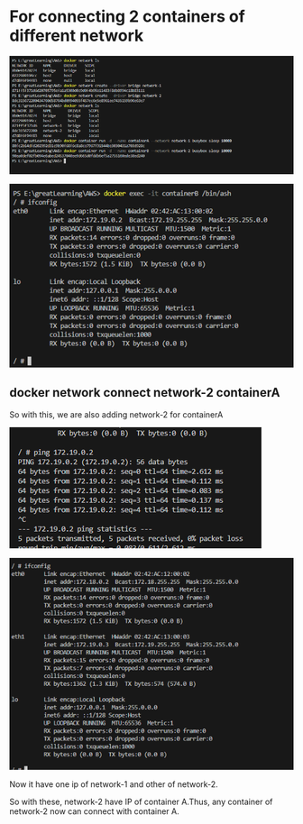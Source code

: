 # For connecting 2 containers of different network

![alt text](image-16.png)

![alt text](image-17.png)

## docker network connect network-2 containerA

So with this, we are also adding network-2 for containerA

![alt text](image-18.png)

![alt text](image-19.png)

Now it have one ip of network-1 and other of network-2.

So with these, network-2 have IP of container A.Thus, any container of
network-2 now can connect with container A.
